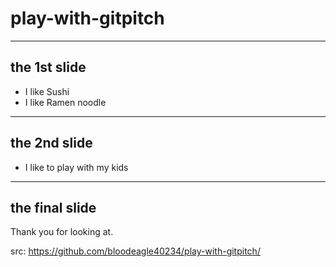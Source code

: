 # play-with-gitpitch

---
## the 1st slide
- I like Sushi
- I like Ramen noodle

---
## the 2nd slide
- I like to play with my kids

---
## the final slide
Thank you for looking at.

src: https://github.com/bloodeagle40234/play-with-gitpitch/
